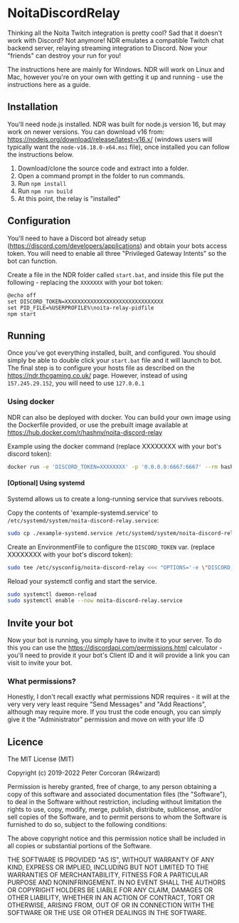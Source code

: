 # NoitaDiscordRelay
Thinking all the Noita Twitch integration is pretty cool? Sad that it doesn't work with Discord? Not anymore! NDR emulates a compatible Twitch chat backend server, relaying streaming integration to Discord. Now your "friends" can destroy your run for you!

The instructions here are mainly for Windows. NDR will work on Linux and Mac, however you're on your own with getting it up and running - use the instructions here as a guide.

## Installation
You'll need node.js installed. NDR was built for node.js version 16, but may work on newer versions. You can download v16 from: https://nodejs.org/download/release/latest-v16.x/ (windows users will typically want the `node-v16.18.0-x64.msi` file), once installed you can follow the instructions below.

1. Download/clone the source code and extract into a folder.
2. Open a command prompt in the folder to run commands.
3. Run `npm install`
4. Run `npm run build`
5. At this point, the relay is "installed"

## Configuration
You'll need to have a Discord bot already setup (https://discord.com/developers/applications) and obtain your bots access token. You will need to enable all three "Privileged Gateway Intents" so the bot can function.

Create a file in the NDR folder called `start.bat`, and inside this file put the following - replacing the `XXXXXXX` with your bot token:
```
@echo off
set DISCORD_TOKEN=XXXXXXXXXXXXXXXXXXXXXXXXXXXXXXX
set PID_FILE=%USERPROFILE%\noita-relay-pidfile
npm start
```

## Running
Once you've got everything installed, built, and configured. You should simply be able to double click your `start.bat` file and it will launch to bot. The final step is to configure your hosts file as described on the https://ndr.thcgaming.co.uk/ page. However, instead of using `157.245.29.152`, you will need to use `127.0.0.1`

### Using docker

NDR can also be deployed with docker. You can build your own image using the Dockerfile provided,
or use the prebuilt image available at https://hub.docker.com/r/hashnv/noita-discord-relay

Example using the docker command (replace XXXXXXXX with your bot's discord token):
```bash
docker run -e 'DISCORD_TOKEN=XXXXXXXX' -p '0.0.0.0:6667:6667' --rm hashnv/noita-discord-relay:latest
```

#### [Optional] Using systemd

Systemd allows us to create a long-running service that survives reboots.

Copy the contents of 'example-systemd.service' to  `/etc/systemd/system/noita-discord-relay.service`:
```bash
sudo cp ./example-systemd.service /etc/systemd/system/noita-discord-relay.service
```

Create an EnvironmentFile to configure the `DISCORD_TOKEN` var. (replace XXXXXXXX with your bot's discord token):
```bash
sudo tee /etc/sysconfig/noita-discord-relay <<< "OPTIONS='-e \"DISCORD_TOKEN=XXXXXXXX\"'"
```

Reload your systemctl config and start the service.
```bash
sudo systemctl daemon-reload
sudo systemctl enable --now noita-discord-relay.service
```

## Invite your bot
Now your bot is running, you simply have to invite it to your server. To do this you can use the https://discordapi.com/permissions.html calculator - you'll need to provide it your bot's Client ID and it will provide a link you can visit to invite your bot.

### What permissions?
Honestly, I don't recall exactly what permissions NDR requires - it will at the very very very least require "Send Messages" and "Add Reactions", although may require more. If you trust the code enough, you can simply give it the "Administrator" permission and move on with your life :D

## Licence
The MIT License (MIT)

Copyright (c) 2019-2022 Peter Corcoran (R4wizard)

Permission is hereby granted, free of charge, to any person obtaining a copy
of this software and associated documentation files (the "Software"), to deal
in the Software without restriction, including without limitation the rights
to use, copy, modify, merge, publish, distribute, sublicense, and/or sell
copies of the Software, and to permit persons to whom the Software is
furnished to do so, subject to the following conditions:

The above copyright notice and this permission notice shall be included in all
copies or substantial portions of the Software.

THE SOFTWARE IS PROVIDED "AS IS", WITHOUT WARRANTY OF ANY KIND, EXPRESS OR
IMPLIED, INCLUDING BUT NOT LIMITED TO THE WARRANTIES OF MERCHANTABILITY,
FITNESS FOR A PARTICULAR PURPOSE AND NONINFRINGEMENT. IN NO EVENT SHALL THE
AUTHORS OR COPYRIGHT HOLDERS BE LIABLE FOR ANY CLAIM, DAMAGES OR OTHER
LIABILITY, WHETHER IN AN ACTION OF CONTRACT, TORT OR OTHERWISE, ARISING FROM,
OUT OF OR IN CONNECTION WITH THE SOFTWARE OR THE USE OR OTHER DEALINGS IN THE
SOFTWARE.
